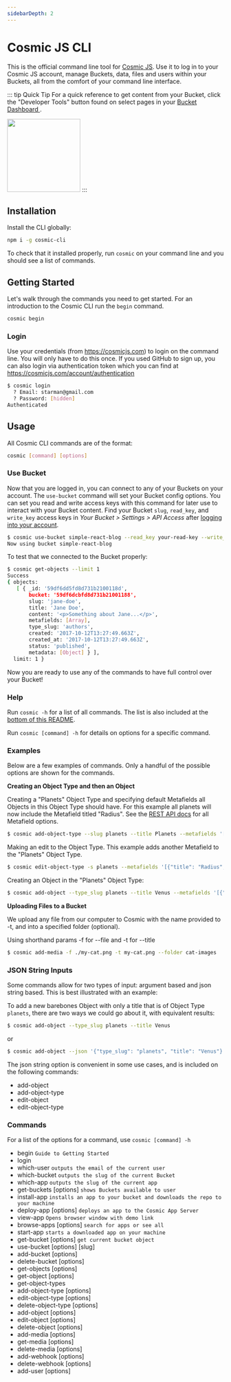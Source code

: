 ```yaml
---
sidebarDepth: 2
---
```


# Cosmic JS CLI

This is the official command line tool for [Cosmic JS](https://cosmicjs.com).  Use it to log in to your Cosmic JS account, manage Buckets, data, files and users within your Buckets, all from the comfort of your command line interface.

::: tip Quick Tip
For a quick reference to get content from your Bucket, click the "Developer Tools" button found on select pages in your [Bucket Dashboard ](https://app.cosmicjs.com/login).

<a href="https://app.cosmicjs.com/login" target="_blank"><img src="https://cdn.cosmicjs.com/6647c4e0-3c93-11ea-93e2-f96724e61d4d-dev-tools-btn.png" width="170"/></a>
:::

## Installation

Install the CLI globally:

```bash
npm i -g cosmic-cli
```

To check that it installed properly, run `cosmic` on your command line and you should see a list of commands.

## Getting Started

Let's walk through the commands you need to get started.  For an introduction to the Cosmic CLI run the `begin` command.
```bash
cosmic begin
```


### Login

Use your credentials (from https://cosmicjs.com) to login on the command line. You will only have to do this once. If you used GitHub to sign up, you can also login via authentication token which you can find at https://cosmicjs.com/account/authentication

```bash
$ cosmic login
  ? Email: starman@gmail.com
  ? Password: [hidden]
Authenticated
```

## Usage

All Cosmic CLI commands are of the format:

```bash
cosmic [command] [options]
```


### Use Bucket

Now that you are logged in, you can connect to any of your Buckets on your account. The `use-bucket` command will set your Bucket config options. You can set you read and write access keys with this command for later use to interact with your Bucket content. Find your Bucket `slug`, `read_key`, and `write_key` access keys in <i>Your Bucket > Settings > API Access</i> after [logging into your account](https://app.cosmicjs.com/login). 

```bash
$ cosmic use-bucket simple-react-blog --read_key your-read-key --write_key your-write-key
Now using bucket simple-react-blog
```

To test that we connected to the Bucket properly:

```bash
$ cosmic get-objects --limit 1
Success
{ objects:
   [ { _id: '59df6dd5fd8d731b2100118d',
       bucket: '59df6dcbfd8d731b21001188',
       slug: 'jane-doe',
       title: 'Jane Doe',
       content: '<p>Something about Jane...</p>',
       metafields: [Array],
       type_slug: 'authors',
       created: '2017-10-12T13:27:49.663Z',
       created_at: '2017-10-12T13:27:49.663Z',
       status: 'published',
       metadata: [Object] } ],
  limit: 1 }
```

Now you are ready to use any of the commands to have full control over your Bucket!


### Help

Run `cosmic -h` for a list of all commands. The list is also included at the [bottom of this README](https://github.com/cosmicjs/cosmic-cli#commands).

Run `cosmic [command] -h` for details on options for a specific command.

### Examples

Below are a few examples of commands. Only a handful of the possible options are shown for the commands.

**Creating an Object Type and then an Object**

Creating a "Planets" Object Type and specifying default Metafields all Objects in this Object Type should have.  For this example all planets will now include the Metafield titled "Radius".  See the [REST API docs](/rest-api/metafields.html) for all Metafield options.
```bash
$ cosmic add-object-type --slug planets --title Planets --metafields '[{"title": "Radius","type":"text", "key": "radius"}]'
```

Making an edit to the Object Type.  This example adds another Metafield to the "Planets" Object Type.
```bash
$ cosmic edit-object-type -s planets --metafields '[{"title": "Radius","type":"text", "key": "radius"},{"title": "Distance from Sun","type":"text", "key": "distance_from_sun"}]'
```

Creating an Object in the "Planets" Object Type:
```bash
$ cosmic add-object --type_slug planets --title Venus --metafields '[{"title": "Radius","type":"text", "key": "radius", "value": "3,760 miles"},{"title": "Distance from Sun","type":"text", "key": "distance_from_sun", "value": "67.24 million miles"}]'
```

**Uploading Files to a Bucket**

We upload any file from our computer to Cosmic with the name provided to -t, and into a specified folder (optional).

Using shorthand params -f for --file and -t for --title
```bash
$ cosmic add-media -f ./my-cat.png -t my-cat.png --folder cat-images
```

### JSON String Inputs

Some commands allow for two types of input: argument based and json string based. This is best illustrated with an example:

To add a new barebones Object with only a title that is of Object Type `planets`, there are two ways we could go about it, with equivalent results:

```bash
$ cosmic add-object --type_slug planets --title Venus
```

or

```bash
$ cosmic add-object --json '{"type_slug": "planets", "title": "Venus"}'
```

The json string option is convenient in some use cases, and is included on the following commands:

*   add-object
*   add-object-type
*   edit-object
*   edit-object-type


### Commands

For a list of the options for a command, use `cosmic [command] -h`

*   begin                          `Guide to Getting Started`
*   login                        
*   which-user                     `outputs the email of the current user`
*   which-bucket                   `outputs the slug of the current Bucket`
*   which-app                      `outputs the slug of the current app`
*   get-buckets [options]          `shows Buckets available to user`
*   install-app                    `installs an app to your bucket and downloads the repo to your machine`
*   deploy-app [options]           `deploys an app to the Cosmic App Server`
*   view-app                       `Opens browser window with demo link`
*   browse-apps [options]          `search for apps or see all`
*   start-app                      `starts a downloaded app on your machine`
*   get-bucket [options]           `get current bucket object`
*   use-bucket [options] [slug]  
*   add-bucket [options]         
*   delete-bucket [options]      
*   get-objects [options]        
*   get-object [options]         
*   get-object-types             
*   add-object-type [options]    
*   edit-object-type [options]   
*   delete-object-type [options]
*   add-object [options]         
*   edit-object [options]        
*   delete-object [options]      
*   add-media [options]          
*   get-media [options]          
*   delete-media [options]       
*   add-webhook [options]        
*   delete-webhook [options]     
*   add-user [options]           